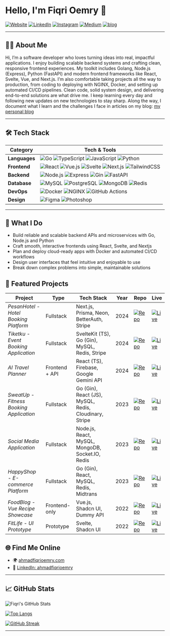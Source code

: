# Hello, I'm Fiqri Oemry 👋

[![Website](https://img.shields.io/badge/Website-ahmadfiqrioemry.com-blue?style=flat-square&logo=google-chrome&logoColor=white)](https://ahmadfiqrioemry.com)
[![LinkedIn](https://img.shields.io/badge/LinkedIn-ahmadfiqrioemry-blue?style=flat-square&logo=linkedin&logoColor=white)](https://linkedin.com/in/ahmadfiqrioemry)
[![Instagram](https://img.shields.io/badge/Instagram-@oemryfiqri-E4405F?style=flat-square&logo=instagram&logoColor=white)](https://instagram.com/oemryfiqri)
[![Medium](https://img.shields.io/badge/Medium-@foemry-000000?style=flat-square&logo=medium&logoColor=white)](https://medium.com/@foemry)
[![blog](https://img.shields.io/badge/blog-ahmadfiqrioemry.com-blue?style=flat-square&logo=google-chrome&logoColor=green)](https://blogprogramming.ahmadfiqrioemry.com)

---

## 👨‍💻 About Me

Hi, I’m a software developer who loves turning ideas into real, impactful applications. I enjoy building scalable backend systems and crafting clean, responsive frontend experiences. My toolkit includes Golang, Node.js (Express), Python (FastAPI) and modern frontend frameworks like React, Svelte, Vue, and Next.js. I’m also comfortable taking projects all the way to production, from coding to deploying with NGINX, Docker, and setting up automated CI/CD pipelines. Clean code, solid system design, and delivering end-to-end solutions are what drive me. I keep learning every day and following new updates on new technologies to stay sharp. Along the way, I document what I learn and the challenges I face in articles on my blog: [my personal blog](https://blogprogramming.ahmadfiqrioemry.com)

---

## 🛠️ Tech Stack

| Category     | Tech & Tools |
|--------------|--------------|
| **Languages** | ![Go](https://img.shields.io/badge/Go-00ADD8?style=flat&logo=go&logoColor=white) ![TypeScript](https://img.shields.io/badge/TypeScript-3178C6?style=flat&logo=typescript&logoColor=white) ![JavaScript](https://img.shields.io/badge/JavaScript-F7DF1E?style=flat&logo=javascript&logoColor=black) ![Python](https://img.shields.io/badge/Python-3776AB?style=flat&logo=python&logoColor=white) |
| **Frontend** | ![React](https://img.shields.io/badge/React-20232a?style=flat&logo=react&logoColor=61DAFB) ![Vue.js](https://img.shields.io/badge/Vue-35495E?style=flat&logo=vue.js&logoColor=4FC08D) ![Svelte](https://img.shields.io/badge/Svelte-FF3E00?style=flat&logo=svelte&logoColor=white) ![Next.js](https://img.shields.io/badge/Next.js-000000?style=flat&logo=next.js&logoColor=white) ![TailwindCSS](https://img.shields.io/badge/TailwindCSS-38B2AC?style=flat&logo=tailwind-css&logoColor=white) |
| **Backend**  | ![Node.js](https://img.shields.io/badge/Node.js-339933?style=flat&logo=nodedotjs&logoColor=white) ![Express](https://img.shields.io/badge/Express.js-404D59?style=flat&logo=express&logoColor=white) ![Gin](https://img.shields.io/badge/Gin-Golang-00ADD8?style=flat&logo=go&logoColor=white) ![FastAPI](https://img.shields.io/badge/FastAPI-009688?style=flat&logo=fastapi&logoColor=white) |
| **Database** | ![MySQL](https://img.shields.io/badge/MySQL-005C84?style=flat&logo=mysql&logoColor=white) ![PostgreSQL](https://img.shields.io/badge/PostgreSQL-4169E1?style=flat&logo=postgresql&logoColor=white) ![MongoDB](https://img.shields.io/badge/MongoDB-47A248?style=flat&logo=mongodb&logoColor=white) ![Redis](https://img.shields.io/badge/Redis-DC382D?style=flat&logo=redis&logoColor=white) |
| **DevOps**   | ![Docker](https://img.shields.io/badge/Docker-2496ED?style=flat&logo=docker&logoColor=white) ![NGINX](https://img.shields.io/badge/Nginx-009639?style=flat&logo=nginx&logoColor=white) ![GitHub Actions](https://img.shields.io/badge/GitHub_Actions-2088FF?style=flat&logo=github-actions&logoColor=white) |
| **Design**   | ![Figma](https://img.shields.io/badge/Figma-F24E1E?style=flat&logo=figma&logoColor=white) ![Photoshop](https://img.shields.io/badge/Photoshop-31A8FF?style=flat&logo=adobe-photoshop&logoColor=white) |

---

## 🚀 What I Do

- Build reliable and scalable backend APIs and microservices with Go, Node.js and Python 
- Craft smooth, interactive frontends using React, Svelte, and Nextjs  
- Plan and deploy cloud-ready apps with Docker and automated CI/CD workflows  
- Design user interfaces that feel intuitive and enjoyable to use  
- Break down complex problems into simple, maintainable solutions  

## 💼 Featured Projects

| Project | Type | Tech Stack | Year | Repo | Live |
|---------|------|------------|------|------|------|
| *PesanHotel - Hotel Booking Platform* | Fullstack | Next.js, Prisma, Neon, BetterAuth, Stripe | 2024 | [![Repo](https://img.shields.io/badge/code-000?style=flat&logo=github&logoColor=white)](https://github.com/fiqrioemry/nextjs-prisma-hotel-booking-app) | [![Live](https://img.shields.io/badge/demo-0078D4?style=flat&logo=pinboard&logoColor=white)](https://pesanhotel.showcasepreview.my.id) |
| *Tiketku - Event Booking Application* | Fullstack | SvelteKit (TS), Go (Gin), MySQL, Redis, Stripe | 2024 | [![Repo](https://img.shields.io/badge/code-000?style=flat&logo=github&logoColor=white)](https://github.com/fiqrioemry/event-ticketing-system-application) | [![Live](https://img.shields.io/badge/demo-0078D4?style=flat&logo=pinboard&logoColor=white)](https://tiketku.ahmadfiqrioemry.com) |
| *AI Travel Planner* | Frontend + API | React (TS), Firebase, Google Gemini API | 2024 | [![Repo](https://img.shields.io/badge/code-000?style=flat&logo=github&logoColor=white)](https://github.com/fiqrioemry/ai-travel-planner-application)| [![Live](https://img.shields.io/badge/demo-0078D4?style=flat&logo=pinboard&logoColor=white)](https://aitravelplanner.ahmadfiqrioemry.com) |
| *SweatUp - Fitness Booking Application* | Fullstack | Go (Gin), React (JS), MySQL, Redis, Cloudinary, Stripe | 2023 | [![Repo](https://img.shields.io/badge/code-000?style=flat&logo=github&logoColor=white)](https://github.com/fiqrioemry/fullstack-fitness-booking-application) | [![Live](https://img.shields.io/badge/demo-0078D4?style=flat&logo=pinboard&logoColor=white)](https://sweatup.ahmadfiqrioemry.com) |
| *Social Media Application* | Fullstack | Node.js, React, MySQL, MongoDB, Socket.IO, Redis | 2023 | [![Repo](https://img.shields.io/badge/code-000?style=flat&logo=github&logoColor=white)](https://github.com/fiqrioemry/fullstack-social-media-application)| [![Live](https://img.shields.io/badge/demo-0078D4?style=flat&logo=pinboard&logoColor=white)](https://socialmedia.ahmadfiqrioemry.com) |
| *HappyShop - E-commerce Platform* | Fullstack | Go (Gin), React, MySQL, Redis, Midtrans | 2023 | [![Repo](https://img.shields.io/badge/code-000?style=flat&logo=github&logoColor=white)](https://github.com/fiqrioemry/fullstack-ecommerce-application) | [![Live](https://img.shields.io/badge/demo-0078D4?style=flat&logo=pinboard&logoColor=white)](https://happyshop.ahmadfiqrioemry.com) |
| *FoodBlog - Vue Recipe Showcase* | Frontend-only | Vue.js, Shadcn UI, Dummy API | 2022 | [![Repo](https://img.shields.io/badge/code-000?style=flat&logo=github&logoColor=white)](https://github.com/fiqrioemry/vue-food-blog-web-application)| [![Live](https://img.shields.io/badge/demo-0078D4?style=flat&logo=pinboard&logoColor=white)](https://foodblog.ahmadfiqrioemry.com) |
| *FitLife - UI Prototype* | Prototype | Svelte, Shadcn UI | 2022 | [![Repo](https://img.shields.io/badge/code-000?style=flat&logo=github&logoColor=white)](https://github.com/fiqrioemry/svelte-fitness-landing-page)| [![Live](https://img.shields.io/badge/demo-0078D4?style=flat&logo=pinboard&logoColor=white)](https://fitlife.ahmadfiqrioemry.com) |


## 🌐 Find Me Online

- 🌍 [ahmadfiqrioemry.com](https://ahmadfiqrioemry.com)  
- 💼 [LinkedIn: ahmadfiqrioemry](https://linkedin.com/in/ahmadfiqrioemry)
  
---

## 📈 GitHub Stats

![Fiqri's GitHub Stats](https://github-readme-stats.vercel.app/api?username=fiqrioemry&show_icons=true&theme=radical)

[![Top Langs](https://github-readme-stats.vercel.app/api/top-langs/?username=fiqrioemry&layout=compact&theme=radical)](https://github-readme-stats.vercel.app/api/top-langs/?username=fiqrioemry&layout=compact&theme=radical)

[![GitHub Streak](https://github-readme-streak-stats.herokuapp.com?user=fiqrioemry&theme=radical&hide_border=true)](https://git.io/streak-stats)

---

<!-- Let's connect and build something amazing! -->
